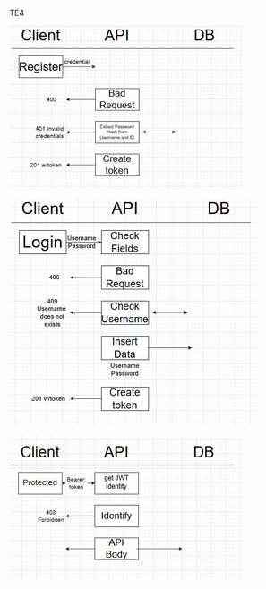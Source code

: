 TE4

![Screenshot](TE4/register.JPG)

![Screenshot](TE4/login.JPG)

![Screenshot](TE4/protected.JPG)

